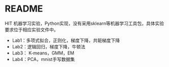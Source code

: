 # README

HIT 机器学习实验，Python实现，没有采用sklearn等机器学习工具包，具体实验要求位于相应实验文件中。

- Lab1：多项式拟合，正则化，梯度下降，共轭梯度下降
- Lab2：逻辑回归，梯度下降，牛顿法
- Lab3： K-means，GMM，EM
- Lab4：PCA，mnist手写数据集





